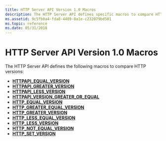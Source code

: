 ```yaml
---
title: HTTP Server API Version 1.0 Macros
description: The HTTP Server API defines specific macros to compare HTTP versions.
ms.assetid: 9c5fb0a4-fda8-4489-8a1e-c232079bd501
ms.topic: reference
ms.date: 05/31/2018
---
```


# HTTP Server API Version 1.0 Macros

The HTTP Server API defines the following macros to compare HTTP versions:

-   [**HTTPAPI\_EQUAL\_VERSION**](/windows/desktop/api/http/nf-http-httpapi_equal_version)
-   [**HTTPAPI\_GREATER\_VERSION**](/windows/desktop/api/http/nf-http-httpapi_greater_version)
-   [**HTTPAPI\_LESS\_VERSION**](/windows/desktop/api/http/nf-http-httpapi_less_version)
-   [**HTTPAPI\_VERSION\_GREATER\_OR\_EQUAL**](/windows/desktop/api/http/nf-http-httpapi_version_greater_or_equal)
-   [**HTTP\_EQUAL\_VERSION**](/windows/desktop/api/Http/nf-http-http_equal_version)
-   [**HTTP\_GREATER\_EQUAL\_VERSION**](/windows/desktop/api/Http/nf-http-http_greater_equal_version)
-   [**HTTP\_GREATER\_VERSION**](/windows/desktop/api/Http/nf-http-http_greater_version)
-   [**HTTP\_LESS\_EQUAL\_VERSION**](/windows/desktop/api/Http/nf-http-http_less_equal_version)
-   [**HTTP\_LESS\_VERSION**](/windows/desktop/api/Http/nf-http-http_less_version)
-   [**HTTP\_NOT\_EQUAL\_VERSION**](/windows/desktop/api/Http/nf-http-http_not_equal_version)
-   [**HTTP\_SET\_VERSION**](/windows/desktop/api/Http/nf-http-http_set_version)

 

 




